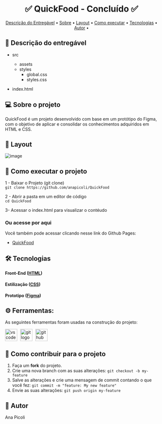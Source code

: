 
<!-- MODELO PROJETO FINALIZADO -->

<h1 align="center"> 
	  ✅ QuickFood - Concluído ✅
</h1>

<!-- ---------------------------------------------------------------------- -->

<!-- MODELO MENU DE NAVEGAÇÃO -->

<p align="center">
 <a href="#-descrição-do-entregável">Descrição do Entregável</a> •
 <a href="#-sobre-o-projeto">Sobre</a> •
 <a href="#-layout">Layout</a> • 
 <a href="#-como-executar-o-projeto">Como executar</a> • 
 <a href="#-tecnologias">Tecnologias</a> • 
 <a href="#-autor">Autor</a> • 
</p>

<!-- ---------------------------------------------------------------------- -->

<!-- MODELO DE DESCRIÇÃO -->

## 📄 Descrição do entregável

<!-- EXEMPLO DE DESCRIÇÃO DE UM PROJETO: -->
- src
  - assets
  - styles
    - global.css
    - styles.css

- index.html

<!-- MODELO DESCRIÇÃO SOBRE O PROJETO: -->

## 💻 Sobre o projeto

<!-- EXPLICA O MOTIVO DO PROJETO -->
QuickFood é um projeto desenvolvido com base em um protótipo do Figma, com o objetivo de aplicar e consolidar os conhecimentos adquiridos em HTML e CSS.

<!-- EXEMPLO DE LAYOUT: -->

## 🎨 Layout

<!-- AQUI VOCÊ PASSA O CAMINHO DA IMAGEM -->
![image](https://github.com/user-attachments/assets/c20d702a-c3ec-412f-8fc7-73b9674e8d91)
<br>

<!-- ---------------------------------------------------------------------- -->

<!-- MODELO DE COMO EXECUTAR O PROJETO -->
## 🚀 Como executar o projeto
1 - Baixar o Projeto (git clone)  <br>
`git clone https://github.com/anapicoli/QuickFood`

2 - Abrir a pasta em um editor de código <br>
`cd QuickFood`

3- Acessar o index.html para visualizar o contéudo

### Ou acesse por aqui
Você também pode acessar clicando nesse link do Github Pages:

- [QuickFood](https://github.com/anapicoli/QuickFood)

<!-- MODELO DE TECNOLOGIAS -->

## 🛠 Tecnologias

#### **Front-End**  ([HTML](https://html.com/)) 
#### **Estilização** ([CSS](https://css.com/))
#### **Prototipo** ([Figma](https://www.figma.com/))

## ⚙ Ferramentas: 

As seguintes ferramentas foram usadas na construção do projeto:

<div style="display: flex; gap: 10px; align-items: center; flex-wrap: wrap;">
  <img src="https://img.shields.io/badge/Visual Studio Code-007ACC?logo=visualstudiocode&logoColor=white&style=for-the-badge" height="40" alt="vscode logo" />
  <img src="https://img.shields.io/badge/Git-F05032?logo=git&logoColor=white&style=for-the-badge" height="40" alt="git logo" />
  <img src="https://img.shields.io/badge/GitHub-181717?logo=github&logoColor=white&style=for-the-badge" height="40" alt="github logo" />
</div>

<!-- MODELO DE COMO CONTRIBUIR PARA O PROJETO -->

## 💪 Como contribuir para o projeto

1. Faça um **fork** do projeto.
2. Crie uma nova branch com as suas alterações: `git checkout -b my-feature`
3. Salve as alterações e crie uma mensagem de commit contando o que você fez: `git commit -m "feature: My new feature"`
4. Envie as suas alterações: `git push origin my-feature`

<!-- ---------------------------------------------------------------------- -->

<!-- MODELO DE AUTOR-->

## 🦸 Autor

Ana Picoli
 


